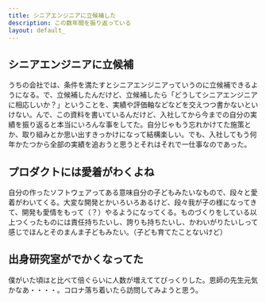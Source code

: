 ```yaml
---
title: シニアエンジニアに立候補した
description: この数年間を振り返っている
layout: default_
---
```


## シニアエンジニアに立候補
うちの会社では、条件を満たすとシニアエンジニアっていうのに立候補できるようになる。で、立候補したんだけど、立候補したら「どうしてシニアエンジニアに相応しいか？」ということを、実績や評価軸などなどを交えつつ書かないといけない。んで、この資料を書いているんだけど、入社してから今までの自分の実績を振り返ると本当にいろんな事をしてた。自分じゃもう忘れかけてた施策とか、取り組みとか思い出すきっかけになって結構楽しい。でも、入社してもう何年かたつから全部の実績を追おうと思うとそれはそれで一仕事なのであった。

## プロダクトには愛着がわくよね
自分の作ったソフトウェアってある意味自分の子どもみたいなもので、段々と愛着がわいてくる。大変な開発とかいろいろあるけど、段々我が子の様になってきて、開発も愛情をもって（？）やるようになってくる。ものづくりをしている以上つくったものには責任持ちたいし、誇りも持ちたいし、かわいがりたいしって感じでほんとそのまんま子どもみたい。（子ども育てたことないけど）

## 出身研究室がでかくなってた
僕がいた頃はと比べて倍ぐらいに人数が増えててびっくりした。恩師の先生元気かなあ・・・・。コロナ落ち着いたら訪問してみようと思う。
